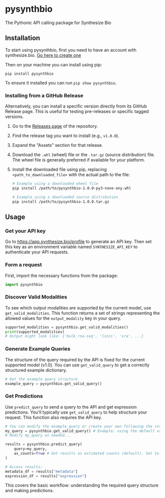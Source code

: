 # pysynthbio

The Pythonic API calling package for Synthesize Bio

## Installation

To start using pysynthbio, first you need to have an account with synthesize.bio.
[Go here to create one](https://app.synthesize.bio/)

Then on your machine you can install using pip:

```
pip install pysynthbio
```

To ensure it installed you can run `pip show pysynthbio`.

### Installing from a GitHub Release

Alternatively, you can install a specific version directly from its GitHub Release page. This is useful for testing pre-releases or specific tagged versions.

1.  Go to the [Releases page](https://github.com/synthesizebio/pysynthbio/releases) of the repository.
2.  Find the release tag you want to install (e.g., `v1.0.0`).
3.  Expand the "Assets" section for that release.
4.  Download the `.whl` (wheel) file or the `.tar.gz` (source distribution) file. The wheel file is generally preferred if available for your platform.
5.  Install the downloaded file using pip, replacing `<path_to_downloaded_file>` with the actual path to the file:

    ```bash
    # Example using a downloaded wheel file
    pip install /path/to/pysynthbio-1.0.0-py3-none-any.whl

    # Example using a downloaded source distribution
    pip install /path/to/pysynthbio-1.0.0.tar.gz
    ```

## Usage

### Get your API key

Go to https://app.synthesize.bio/profile to generate an API key. Then set this key as an environment variable named `SYNTHESIZE_API_KEY` to authenticate your API requests.

### Form a request

First, import the necessary functions from the package:

```python
import pysynthbio
```

### Discover Valid Modalities

To see which output modalities are supported by the current model, use `get_valid_modalities`. This function returns a set of strings representing the allowed values for the `output_modality` key in your query.

```python
supported_modalities = pysynthbio.get_valid_modalities()
print(supported_modalities)
# Output might look like: {'bulk_rna-seq', 'lincs', 'sra', ...}
```

### Generate Example Queries

The structure of the query required by the API is fixed for the current supported model (v1.0). You can use `get_valid_query` to get a correctly structured example dictionary.

```python
# Get the example query structure
example_query = pysynthbio.get_valid_query()
```

### Get Predictions

Use `predict_query` to send a query to the API and get expression predictions. You'll typically use `get_valid_query` to help structure your request. This function also requires the API key.

```python
# You can modify the example_query or create your own following the structure
my_query = pysynthbio.get_valid_query() # Example: using the default valid query
# Modify my_query as needed...

results = pysynthbio.predict_query(
    query=my_query,
    as_counts=True # Get results as estimated counts (default). Set to False for logCPM.
)

# Access results:
metadata_df = results["metadata"]
expression_df = results["expression"]
```

This covers the basic workflow: understanding the required query structure and making predictions.
